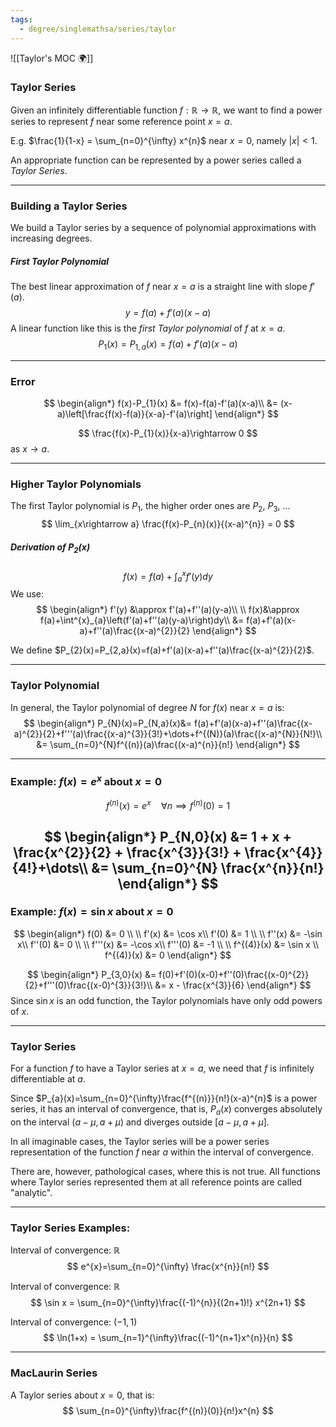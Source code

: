 ```yaml
---
tags:
  - degree/singlemathsa/series/taylor
---
```

![[Taylor's MOC 🌍]]

### Taylor Series

Given an infinitely differentiable function $f:\mathbb{R}\rightarrow\mathbb{R}$, we want to find a power series to represent $f$ near some reference point $x=a$.

E.g. $\frac{1}{1-x} = \sum_{n=0}^{\infty} x^{n}$ near $x=0$, namely $|x|<1$.

An appropriate function can be represented by a power series called a *Taylor Series*.

---
### Building a Taylor Series

We build a Taylor series by a sequence of polynomial approximations with increasing degrees.

##### First Taylor Polynomial
The best linear approximation of $f$ near $x=a$ is a straight line with slope $f'(a)$.
$$
y=f(a)+f'(a)(x-a)
$$
A linear function like this is the *first Taylor polynomial* of $f$ at $x=a$.
$$
P_{1}(x)=P_{1,a}(x)=f(a)+f'(a)(x-a)
$$

---
### Error
$$
\begin{align*}
f(x)-P_{1}(x) &= f(x)-f(a)-f'(a)(x-a)\\
&= (x-a)\left[\frac{f(x)-f(a)}{x-a}-f'(a)\right]
\end{align*}
$$

$$
\frac{f(x)-P_{1}(x)}{x-a}\rightarrow 0
$$
as $x\rightarrow a$.

---
### Higher Taylor Polynomials

The first Taylor polynomial is $P_{1}$, the higher order ones are $P_{2}$, $P_{3}$, $\dots$
$$
\lim_{x\rightarrow a} \frac{f(x)-P_{n}(x)}{(x-a)^{n}} = 0
$$
##### Derivation of $P_{2}(x)$
$$
f(x)=f(a)+\int^{x}_{a}f'(y)dy
$$
We use:
$$
\begin{align*}
f'(y) &\approx  f'(a)+f''(a)(y-a)\\
\\
f(x)&\approx f(a)+\int^{x}_{a}\left(f'(a)+f''(a)(y-a)\right)dy\\
&= f(a)+f'(a)(x-a)+f''(a)\frac{(x-a)^{2}}{2}
\end{align*}
$$

We define $P_{2}(x)=P_{2,a}(x)=f(a)+f'(a)(x-a)+f''(a)\frac{(x-a)^{2}}{2}$.

---
### Taylor Polynomial

In general, the Taylor polynomial of degree $N$ for $f(x)$ near $x=a$ is:
$$
\begin{align*}
P_{N}(x)=P_{N,a}(x)&= f(a)+f'(a)(x-a)+f''(a)\frac{(x-a)^{2}}{2}+f'''(a)\frac{(x-a)^{3}}{3!}+\dots+f^{(N)}(a)\frac{(x-a)^{N}}{N!}\\
&= \sum_{n=0}^{N}f^{(n)}(a)\frac{(x-a)^{n}}{n!}
\end{align*}
$$

---
### Example: $f(x)=e^{x}$ about $x=0$

$$f^{(n)}(x)=e^{x}\quad\forall n\implies f^{(n)}(0)=1$$

$$
\begin{align*}
P_{N,0}(x) &= 1 + x + \frac{x^{2}}{2} + \frac{x^{3}}{3!} + \frac{x^{4}}{4!}+\dots\\
&= \sum_{n=0}^{N} \frac{x^{n}}{n!}
\end{align*}
$$
---
### Example: $f(x)=\sin x$ about $x=0$

$$
\begin{align*}
f(0) &= 0 \\
\\
f'(x) &= \cos x\\
f'(0) &= 1 \\
\\
f''(x) &= -\sin x\\
f''(0) &= 0 \\
\\
f'''(x) &= -\cos x\\
f'''(0) &= -1 \\
\\
f^{(4)}(x) &= \sin x \\
f^{(4)}(x) &= 0
\end{align*}
$$

$$
\begin{align*}
P_{3,0}(x) &= f(0)+f'(0)(x-0)+f''(0)\frac{(x-0)^{2}}{2}+f'''(0)\frac{(x-0)^{3}}{3!}\\
&= x - \frac{x^{3}}{6}
\end{align*}
$$
Since $\sin x$ is an odd function, the Taylor polynomials have only odd powers of $x$.

---
### Taylor Series

For a function $f$ to have a Taylor series at $x=a$, we need that $f$ is infinitely differentiable at $a$.

Since $P_{a}(x)=\sum_{n=0}^{\infty}\frac{f^{(n)}}{n!}(x-a)^{n}$ is a power series, it has an interval of convergence, that is, $P_{a}(x)$ converges absolutely on the interval $(a-\mu,a+\mu)$ and diverges outside $[a-\mu,a+\mu]$.

In all imaginable cases, the Taylor series will be a power series representation of the function $f$ near $a$ within the interval of convergence.

There are, however, pathological cases, where this is not true. All functions where Taylor series represented them at all reference points are called "analytic".

---
### Taylor Series Examples:

Interval of convergence: $\mathbb{R}$
$$
e^{x}=\sum_{n=0}^{\infty} \frac{x^{n}}{n!}
$$

Interval of convergence: $\mathbb{R}$
$$
\sin x = \sum_{n=0}^{\infty}\frac{(-1)^{n}}{(2n+1)!} x^{2n+1}
$$

Interval of convergence: $(-1,1)$
$$
\ln(1+x) = \sum_{n=1}^{\infty}\frac{(-1)^{n+1}x^{n}}{n}
$$

---
### MacLaurin Series

A Taylor series about $x=0$, that is:
$$
\sum_{n=0}^{\infty}\frac{f^{(n)}(0)}{n!}x^{n}
$$
